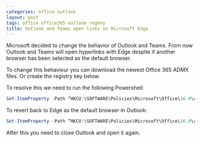 ```yaml
---
categories: office outlook
layout: post
tags: office office365 outlook regkey
title: Outlook and Teams open links on Microsoft Edge
---
```


Microsoft decided to change the behavior of Outlook and Teams. From now Outlook and Teams will open hyperlinks with Edge despite if another browser has been selected as the default browser.

To change this behaviour you can download the newest Office 365 ADMX files. Or create the registry key below.

To resolve this we need to run the following Powershell:

```powershell
Set-ItemProperty -Path “HKCU:\SOFTWARE\Policies\Microsoft\Office\16.0\common\links” -Name ‘BrowserChoice’ -Value 0 -Type DWORD –Force
```

To revert back to Edge as the default browser in Outlook:

```powershell
Set-ItemProperty -Path “HKCU:\SOFTWARE\Policies\Microsoft\Office\16.0\common\links” -Name ‘BrowserChoice’ -Value 1 -Type DWORD –Force
```

After this you need to close Outlook and open it again.